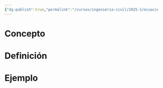 ```yaml
---
{"dg-publish":true,"permalink":"/cursos/ingenieria-civil/2025-1/ecuaciones-diferenciales/1-edos-de-primer-orden/4-modelos-de-poblacion/4-modelos-de-poblacion/","tags":["ExMAT1640"]}
---
```


# Concepto
# Definición
# Ejemplo